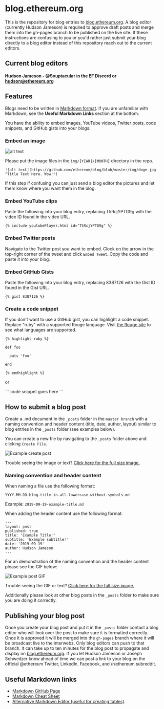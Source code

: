 # blog.ethereum.org

This is the repository for blog entries to [blog.ethereum.org](https://blog.ethereum.org). A blog editor (currently Hudson Jameson) is required to approve draft posts and merge them into the gh-pages branch to be published on the live site. If these instructions are confusing to you or you'd rather just submit your blog directly to a blog editor instead of this repository reach out to the current editors.

## Current blog editors
#### Hudson Jameson - @Souptacular in the EF Discord or hudson@ethereum.org

## Features
Blogs need to be written in [Markdown format](https://guides.github.com/features/mastering-markdown/). If you are unfamiliar with Markdown, see the **Useful Markdown Links** section at the bottom.

You have the ability to embed images, YouTube videos, Twitter posts, code snippets, and GitHub gists into your blogs.

### Embed an image
![alt text](https://github.com/ethereum/blog/blob/master/img/doge.jpg "Mouseover Text Here. Wow!")

Please put the image files in the `img/[YEAR]/[MONTH]` directory in the repo.

```
![alt text](https://github.com/ethereum/blog/blob/master/img/doge.jpg "Title Text Here. Wow!")
```

If this step if confusing you can just send a blog editor the pictures and let them know where you want them in the blog.

### Embed YouTube clips
Paste the following into your blog entry, replacing T5RcjYPTG9g with the video ID found in the video URL.

`{% include youtubePlayer.html id="T5RcjYPTG9g" %}`

### Embed Twitter posts
Navigate to the Twitter post you want to embed. Clock on the arrow in the top-right corner of the tweet and click `Embed Tweet`. Copy the code and paste it into your blog.

### Embed GitHub Gists
Paste the following into your blog entry, replacing 8387126 with the Gist ID found in the Gist URL.

`{% gist 8387126 %}`

### Create a code snippet
If you don't want to use a GitHub gist, you can highlight a code snippet. Replace "ruby" with a supported Rouge language.
Visit [the Rouge site](http://rouge.jneen.net/) to see what languages are supported.

```
{% highlight ruby %}

def foo

  puts 'foo'

end

{% endhighlight %}
```

or

\```
code snippet goes here
\```

## How to submit a blog post
Create a .md document in the `_posts` folder in the `master branch` with a naming convention and header content (title, date, author, layout) similar to blog entries in the `_posts` folder (see examples below).

You can create a new file by navigating to the `_posts` folder above and clicking `Create File`.

![Example create post](https://blog.ethereum.org/img/2019/readme/new_file.png)

Trouble seeing the image or text? [Click here for the full size image.](https://blog.ethereum.org/img/2019/readme/new_file.png)

### Naming convention and header content
When naming a file use the following format:

`YYYY-MM-DD-blog-title-in-all-lowercase-without-symbols.md`

Example: `2019-09-19-example-title.md`

When adding the header content use the following format:

```
---
layout: post
published: true
title: 'Example Title!'
subtitle: 'Example subtitle!'
date: '2019-09-19'
author: Hudson Jameson
---
```

For an demonstration of the naming convention and the header content please see the GIF below:

![Example post GIF](https://blog.ethereum.org/img/2019/readme/create_post_ani.gif)

Trouble seeing the GIF or text? [Click here for the full size image.](https://blog.ethereum.org/img/2019/readme/create_post_ani.gif)

Additionally please look at other blog posts in the `_posts` folder to make sure you are doing it correctly.

## Publishing your blog post
Once you create your blog post and put it in the `_posts` folder contact a blog editor who will look over the post to make sure it is formatted correctly. Once it is approved it will be merged into the `gh-pages` branch where it will be broadcast live to the interwebz. Only blog editors can push to that branch. It can take up to ten minutes for the blog post to propagate and display on [blog.ethereum.org](blog.ethereum.org). If you let Hudson Jameson or Joseph Schweitzer know ahead of time we can post a link to your blog on the official @ethereum Twitter, LinkedIn, Facebook, and /r/ethereum subreddit.

## Useful Markdown links
- [Markdown GitHub Page](https://guides.github.com/features/mastering-markdown/)
- [Markdown Cheat Sheet](https://github.com/adam-p/markdown-here/wiki/Markdown-Cheatsheet)
- [Alternative Markdown Editor (useful for creating tables)](https://hackmd.io/)
